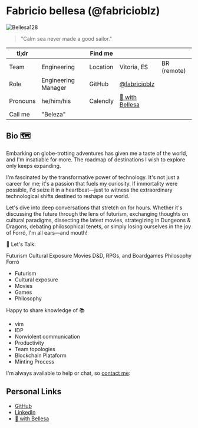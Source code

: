 # Fabricio bellesa (@fabricioblz)

![Bellesa128](https://user-images.githubusercontent.com/17836184/180086808-d6dc9c11-f967-4152-98fe-512b0efe2c9d.png)

> "Calm sea never made a good sailor."

| tl;dr    |                     | Find me  |                                                                         |             |
|----------|---------------------|----------|-------------------------------------------------------------------------|-------------|
| Team     | Engineering         | Location | Vitoria, ES                                                             | BR (remote) |
| Role     | Engineering Manager | GitHub   | [@fabricioblz](https://github.com/fabricioblz)                          |             |
| Pronouns | he/him/his          | Calendly | [🍩 with Bellesa](https://calendly.com/fabricioblz/30min)               |             |
| Call me  | "Beleza"            |          |                                                                         |             |

## Bio 🗺️

Embarking on globe-trotting adventures has given me a taste of the world, and I'm insatiable for more. The roadmap of destinations I wish to explore only keeps expanding.

I'm fascinated by the transformative power of technology. It's not just a career for me; it's a passion that fuels my curiosity. If immortality were possible, I'd seize it in a heartbeat—just to witness the extraordinary technological shifts destined to reshape our world.

Let's dive into deep conversations that stretch on for hours. Whether it's discussing the future through the lens of futurism, exchanging thoughts on cultural paradigms, dissecting the latest movies, strategizing in Dungeons & Dragons, debating philosophical tenets, or simply losing ourselves in the joy of Forró, I'm all ears—and mouth!

🍩 Let's Talk:

Futurism
Cultural Exposure
Movies
D&D, RPGs, and Boardgames
Philosophy
Forró

- Futurism
- Cultural exposure
- Movies
- Games
- Philosophy

Happy to share knowledge of 📚

- vim
- IDP
- Nonviolent communication
- Productivity
- Team topologies
- Blockchain Plataform
- Minting Process

I'm always available to help or chat, so [contact me](#personal-links):

## Personal Links

- [GitHub](https://github.com/fabricioblz)
- [LinkedIn](https://www.linkedin.com/in/fabricioblz/)
- [🍩 with Bellesa](https://calendly.com/fabricioblz/30min)
